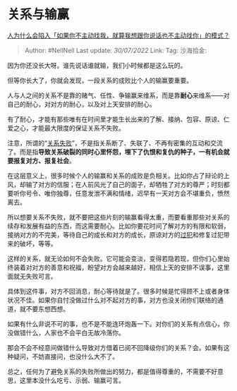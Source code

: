 # 关系与输赢
[人为什么会陷入「如果你不主动找我，就算我想跟你说话也不主动找你」的模式？](https://www.zhihu.com/question/54745381/answer/2596135767)

> Author: #NellNell
> Last update: *30/07/2022*
> Link:
> Tag:
> 沙海拾金:

因为你还没长大呀。谁先说话谁就输，我们小时候都是这么玩的。

但等你长大了，你就会发现，一段关系的成败比个人的输赢要重要。

人与人之间的关系不是靠的赌气、任性、争输赢来维系，而是靠**耐心**来维系——对自己的耐心，对对方的耐心，以及对上天安排的耐心。

有了耐心，才能有那些唯有在时间里才能生长出来的了解、接纳、包容、原谅、仁爱之心，才能最大限度的保证关系不失败。

注意，所谓的“[关系失败](https://www.zhihu.com/search?q=%E5%85%B3%E7%B3%BB%E5%A4%B1%E8%B4%A5&search_source=Entity&hybrid_search_source=Entity&hybrid_search_extra=%7B%22sourceType%22%3A%22answer%22%2C%22sourceId%22%3A2596135767%7D)”，不是指关系断了、失联了、不再有密集的互动和交流了。而是指**导致关系破裂的同时心里怀怨，埋下了仇恨和复仇的种子，一有机会就要报复对方、报复社会**。

在这层意义上，很多时候个人的输赢和关系的成败是负相关。比如你占了辩论的上风，却输了对方的信服；在人前风光了自己的面子，却牺牲了对方的尊严；时刻都要听你号令、唯你独尊，任意发泄不满和情绪，迟早有一天对方会不堪重负，愤然离去。

所以想要关系不失败，就不要把这些片刻的输赢看得太重，而要看重那些对关系的续存和发展有益的东西，而这需要耐心。比如你要花时间了解对方的有限和软弱，接纳对方的不完美，等待自己的成长和对方的成长，原谅对方的[过犯](https://www.zhihu.com/search?q=%E8%BF%87%E7%8A%AF&search_source=Entity&hybrid_search_source=Entity&hybrid_search_extra=%7B%22sourceType%22%3A%22answer%22%2C%22sourceId%22%3A2596135767%7D)和修复过犯带来的破坏，等等。

这样的关系，就无论如何不会失败。它可能会变淡，变得若隐若现，但你们心里始终装着对对方的善意和祝福，盼望对方会越来越好，相信上天的安排不误事，这里面就无失败可言。

具体到这件事，对方不回消息，耐心等待就是了。很多时候是忙得顾不上或者身体状况不佳。如果你自忖没做过什么对不起对方的事，对方也没关闭你们联络的通道，就不要东想西想。

如果有什么非说不可的事，也不是不能连环炮轰一下。对你们的关系有点信心，你没做错什么，人家也不会平白无故冷落你。

那会不会不经意间做错什么导致对方借着已阅不回降级你们的关系？会。如果有这种疑问，不妨直接问，也没什么大不了。

总之，任何为了避免关系的失败所做出的努力，都是值得尊重的，不需要不好意思，这里本没什么吃亏、示弱、输赢可言。
